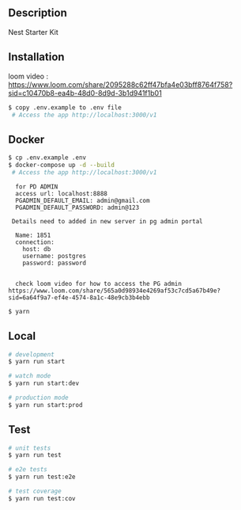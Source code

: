 

## Description
Nest Starter Kit
## Installation

loom video : https://www.loom.com/share/2095288c62ff47bfa4e03bff8764f758?sid=c10470b8-ea4b-48d0-8d9d-3b1d941f1b01
```bash
$ copy .env.example to .env file
 # Access the app http://localhost:3000/v1
```

## Docker

```bash
$ cp .env.example .env
$ docker-compose up -d --build
 # Access the app http://localhost:3000/v1

```


```
  for PD ADMIN
  access url: localhost:8888
  PGADMIN_DEFAULT_EMAIL: admin@gmail.com
  PGADMIN_DEFAULT_PASSWORD: admin@123

 Details need to added in new server in pg admin portal 

  Name: 1851
  connection:
    host: db
    username: postgres
    password: password


  check loom video for how to access the PG admin  https://www.loom.com/share/565a0d98934e4269af53c7cd5a67b49e?sid=6a64f9a7-ef4e-4574-8a1c-48e9cb3b4ebb

```
```bash
$ yarn
```
## Local
```bash
# development
$ yarn run start

# watch mode
$ yarn run start:dev

# production mode
$ yarn run start:prod
```

## Test

```bash
# unit tests
$ yarn run test

# e2e tests
$ yarn run test:e2e

# test coverage
$ yarn run test:cov
```

